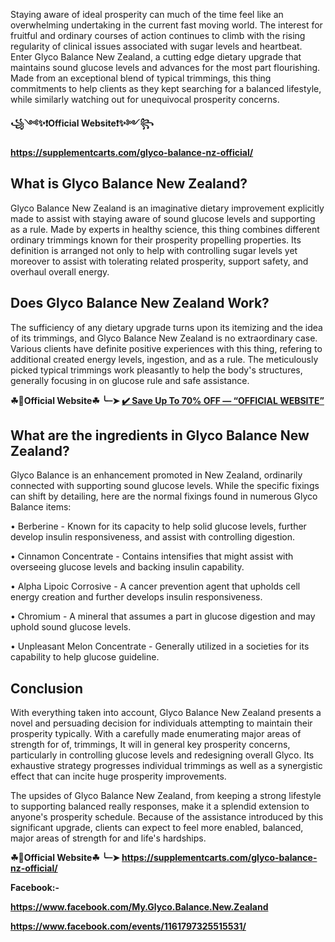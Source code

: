 Staying aware of ideal prosperity can much of the time feel like an overwhelming undertaking in the current fast moving world. The interest for fruitful and ordinary courses of action continues to climb with the rising regularity of clinical issues associated with sugar levels and heartbeat. Enter Glyco Balance New Zealand, a cutting edge dietary upgrade that maintains sound glucose levels and advances for the most part flourishing. Made from an exceptional blend of typical trimmings, this thing commitments to help clients as they kept searching for a balanced lifestyle, while similarly watching out for unequivocal prosperity concerns. 

**꧁༺✨❗Official Website❗✨༻꧂**

**https://supplementcarts.com/glyco-balance-nz-official/**

## What is Glyco Balance New Zealand?

Glyco Balance New Zealand is an imaginative dietary improvement explicitly made to assist with staying aware of sound glucose levels and supporting as a rule. Made by experts in healthy science, this thing combines different ordinary trimmings known for their prosperity propelling properties. Its definition is arranged not only to help with controlling sugar levels yet moreover to assist with tolerating related prosperity, support safety, and overhaul overall energy. 

## Does Glyco Balance New Zealand Work?

The sufficiency of any dietary upgrade turns upon its itemizing and the idea of its trimmings, and Glyco Balance New Zealand is no extraordinary case. Various clients have definite positive experiences with this thing, refering to additional created energy levels, ingestion, and as a rule. The meticulously picked typical trimmings work pleasantly to help the body's structures, generally focusing in on glucose rule and safe assistance.

**☘📣Official Website☘ ╰┈➤ [✔️ Save Up To 70% OFF — “OFFICIAL WEBSITE”](https://supplementcarts.com/glyco-balance-nz-official/)**

## What are the ingredients in Glyco Balance New Zealand?

Glyco Balance is an enhancement promoted in New Zealand, ordinarily connected with supporting sound glucose levels. While the specific fixings can shift by detailing, here are the normal fixings found in numerous Glyco Balance items:

•	Berberine - Known for its capacity to help solid glucose levels, further develop insulin responsiveness, and assist with controlling digestion.

•	Cinnamon Concentrate - Contains intensifies that might assist with overseeing glucose levels and backing insulin capability.

•	Alpha Lipoic Corrosive - A cancer prevention agent that upholds cell energy creation and further develops insulin responsiveness.

•	Chromium - A mineral that assumes a part in glucose digestion and may uphold sound glucose levels.

•	Unpleasant Melon Concentrate - Generally utilized in a societies for its capability to help glucose guideline.



## Conclusion

With everything taken into account, Glyco Balance New Zealand presents a novel and persuading decision for individuals attempting to maintain their prosperity typically. With a carefully made enumerating major areas of strength for of, trimmings, It will in general key prosperity concerns, particularly in controlling glucose levels and redesigning overall Glyco. Its exhaustive strategy progresses individual trimmings as well as a synergistic effect that can incite huge prosperity improvements.

The upsides of Glyco Balance New Zealand, from keeping a strong lifestyle to supporting balanced really responses, make it a splendid extension to anyone's prosperity schedule. Because of the assistance introduced by this significant upgrade, clients can expect to feel more enabled, balanced, major areas of strength for and life's hardships.

**☘📣Official Website☘ ╰┈➤ https://supplementcarts.com/glyco-balance-nz-official/**

**Facebook:-**

**https://www.facebook.com/My.Glyco.Balance.New.Zealand**

**https://www.facebook.com/events/1161797325515531/**
